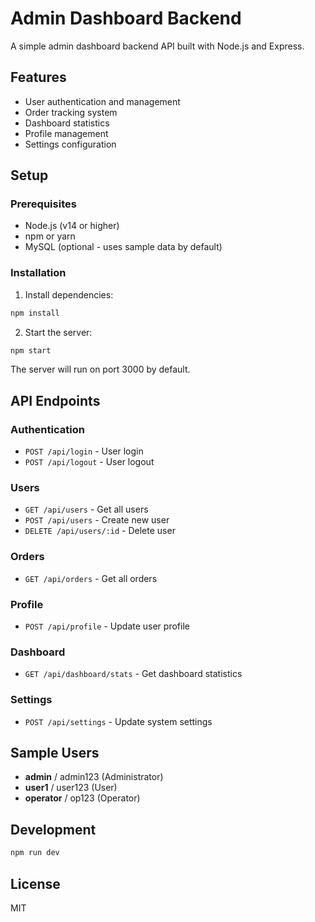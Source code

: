 # Admin Dashboard Backend

A simple admin dashboard backend API built with Node.js and Express.

## Features

- User authentication and management
- Order tracking system
- Dashboard statistics
- Profile management
- Settings configuration

## Setup
 
### Prerequisites

- Node.js (v14 or higher)
- npm or yarn
- MySQL (optional - uses sample data by default)

### Installation

1. Install dependencies:

```bash
npm install
```

2. Start the server:

```bash
npm start
```

The server will run on port 3000 by default.

## API Endpoints

### Authentication

- `POST /api/login` - User login
- `POST /api/logout` - User logout

### Users

- `GET /api/users` - Get all users
- `POST /api/users` - Create new user
- `DELETE /api/users/:id` - Delete user

### Orders

- `GET /api/orders` - Get all orders

### Profile

- `POST /api/profile` - Update user profile

### Dashboard

- `GET /api/dashboard/stats` - Get dashboard statistics

### Settings

- `POST /api/settings` - Update system settings

## Sample Users

- **admin** / admin123 (Administrator)
- **user1** / user123 (User)
- **operator** / op123 (Operator)

## Development

```bash
npm run dev
```

## License

MIT
